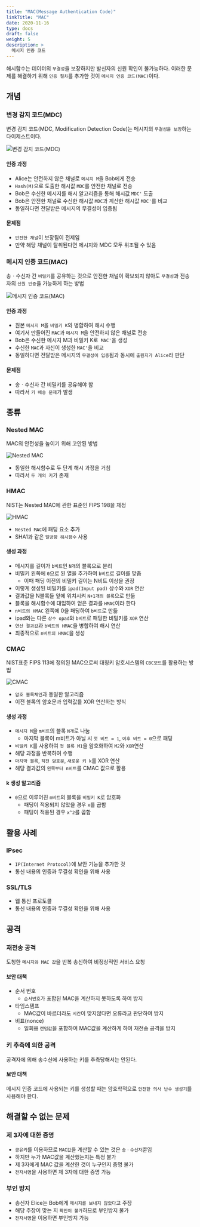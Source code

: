 ```yaml
---
title: "MAC(Message Authentication Code)"
linkTitle: "MAC"
date: 2020-11-16
type: docs
draft: false
weight: 5
description: >
  메시지 인증 코드
---
```


해시함수는 데이터의 `무결성`을 보장하지만 발신자의 신원 확인이 불가능하다. 이러한 문제를 해결하기 위해 `인증 절차`를 추가한 것이 `메시지 인증 코드(MAC)`이다.

개념
---

### 변경 감지 코드(MDC)

변경 감지 코드(MDC, Modification Detection Code)는 메시지의 `무결성을 보장`하는 다이제스트이다.

![변경 감지 코드(MDC)](images/2020-06-08-01-53-11.png)

#### 인증 과정

- Alice는 안전하지 않은 채널로 `메시지 M`을 Bob에게 전송
- `Hash(M)`으로 도출한 해시값 `MDC`를 안전한 채널로 전송
- Bob은 수신한 메시지를 해시 알고리즘을 통해 해시값 `MDC'` 도출
- Bob은 안전한 채널로 수신한 해시값 `MDC`과 계산한 해시값 `MDC'`를 비교
- 동일하다면 전달받은 메시지의 무결성이 입증됨

#### 문제점

- `안전한 채널`이 보장됨이 전제임
- 만약 해당 채널이 탈취된다면 메시지와 MDC 모두 위조될 수 있음

### 메시지 인증 코드(MAC)

송ㆍ수신자 간 `비밀키`를 공유하는 것으로 안전한 채널이 확보되지 않아도 `무결성`과 전송자의 `신원 인증`을 가능하게 하는 방법

![메시지 인증 코드(MAC)](images/2020-06-08-01-53-17.png)

#### 인증 과정

- 원본 `메시지 M`을 `비밀키 K`와 병합하여 해시 수행
- 여기서 만들어진 `MAC`과 `메시지 M`을 안전하지 않은 채널로 전송
- Bob은 수신한 메시지 M과 비밀키 K로` MAC'`을 생성
- 수신한 `MAC`과 자신이 생성한 `MAC'`을 비교
- 동일하다면 전달받은 메시지의 `무결성이 입증`됨과 동시에 `출원지가 Alice`라 판단

#### 문제점

- 송ㆍ수신자 간 비밀키를 공유해야 함
- 따라서 `키 배송 문제`가 발생

종류
---

### Nested MAC 

MAC의 안전성을 높이기 위해 고안된 방법

![Nested MAC](images/2020-06-08-01-24-20.png)

- 동일한 해시함수로 두 단계 해시 과정을 거침
- 따라서 `두 개의 키`가 존재

### HMAC

NIST는 Nested MAC에 관한 표준인 FIPS 198을 제정

![HMAC](images/2020-06-08-01-31-29.png)

- `Nested MAC`에 패딩 요소 추가
- SHA1과 같은 `일방향 해시함수` 사용

#### 생성 과정

- 메시지를 길이가 `b비트`인 `N개`의 블록으로 분리
- 비밀키 왼쪽에 `0`으로 된 열을 추가하여 `b비트`로 길이를 맞춤
  - 이때 패딩 이전의 비밀키 길이는 N비트 이상을 권장
- 이렇게 생성된 비밀키를 `ipad(Input pad)` 상수와 `XOR` 연산
- 결과값을 N블록들 앞에 위치시켜 `N+1개의 블록`으로 만듦
- 블록을 해시함수에 대입하여 얻은 결과를 `HMAC`이라 한다
- `n비트의 HMAC` 왼쪽에 0을 패딩하여 `b비트`로 만듦
- ipad와는 다른 `상수 opad`와 `b비트`로 패딩한 비밀키를 `XOR` 연산
- `연산 결과값`과 `b비트의 HMAC`을 병합하여 해시 연산
- 최종적으로 `n비트의 HMAC`을 생성

### CMAC

NIST표준 FIPS 113에 정의된 MAC으로써 대칭키 암호시스템의 `CBC모드`를 활용하는 방법

![CMAC](images/2020-06-08-01-44-43.png)

- `암호 블록체인`과 동일한 알고리즘
- 이전 블록의 암호문과 입력값를 XOR 연산하는 방식

#### 생성 과정

- `메시지 M`을 `m비트`의 블록 `N개`로 나눔
  - 마지막 블록이 m비트가 아닐 시 `첫 비트 = 1`, `이후 비트 = 0`으로 패딩
- `비밀키 K`를 사용하여 `첫 블록 M1`을 암호화하여 `M2`와 `XOR`연산
- 해당 과정을 반복하여 수행
- `마지막 블록`, `직전 암호문`, `새로운 키 k`를 XOR 연산
- 해당 결과값의 `왼쪽부터 n비트`를 CMAC 값으로 활용

#### k 생성 알고리즘

- `0`으로 이루어진 `m비트`의 블록을 `비밀키 K`로 암호화
  - 패딩이 적용되지 않았을 경우 `x`를 곱함
  - 패딩이 적용된 경우 `x^2`를 곱함

활용 사례
---

### IPsec

- `IP(Internet Protocol)`에 보안 기능을 추가한 것
- 통신 내용의 인증과 무결성 확인을 위해 사용

### SSL/TLS

- 웹 통신 프로토콜
- 통신 내용의 인증과 무결성 확인을 위해 사용

공격
---

### 재전송 공격

도청한 `메시지와 MAC 값`을 반복 송신하여 비정상적인 서비스 요청

#### 보안 대책

- 순서 번호
  - `순서번호`가 포함된 MAC을 계산하지 못하도록 하여 방지
- 타임스탬프
  - MAC값이 바르더라도 `시간`이 맞지않다면 오류라고 판단하여 방지
- 비표(nonce)
  - 일회용 `랜덤값`을 포함하여 MAC값을 계산하게 하여 재전송 공격을 방지

### 키 추측에 의한 공격

공격자에 의해 송수신에 사용하는 키를 추측당해서는 안된다.

#### 보안 대책

메시지 인증 코드에 사용되는 키를 생성할 때는 암호학적으로 `안전한 의사 난수 생성기`를 사용해야 한다.

해결할 수 없는 문제
---

### 제 3자에 대한 증명

- `공유키`를 이용하므로 `MAC값`을 계산할 수 있는 것은 `송ㆍ수신자`뿐임
- 하지만 누가 MAC값을 계산했는지는 특정 불가
- 제 3자에게 MAC 값을 계산한 것이 누구인지 증명 불가
- `전자서명`을 사용하면 제 3자에 대한 증명 가능

### 부인 방지

- 송신자 Elice는 Bob에게 `메시지를 보내지 않았다`고 주장
- 해당 주장이 맞는 지 `확인이 불가`하므로 부인방지 불가
- `전자서명`을 이용하면 부인방지 가능
